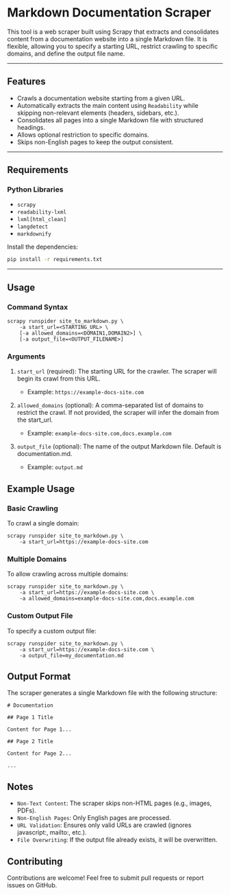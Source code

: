 # Markdown Documentation Scraper

This tool is a web scraper built using Scrapy that extracts and consolidates content from a documentation website into a single Markdown file. It is flexible, allowing you to specify a starting URL, restrict crawling to specific domains, and define the output file name.

---

## Features

- Crawls a documentation website starting from a given URL.
- Automatically extracts the main content using `Readability` while skipping non-relevant elements (headers, sidebars, etc.).
- Consolidates all pages into a single Markdown file with structured headings.
- Allows optional restriction to specific domains.
- Skips non-English pages to keep the output consistent.

---

## Requirements

### Python Libraries
- `scrapy`
- `readability-lxml`
- `lxml[html_clean]`
- `langdetect`
- `markdownify`

Install the dependencies:

```bash
pip install -r requirements.txt
```

---

## Usage
### Command Syntax

```
scrapy runspider site_to_markdown.py \
    -a start_url=<STARTING_URL> \
    [-a allowed_domains=<DOMAIN1,DOMAIN2>] \
    [-a output_file=<OUTPUT_FILENAME>]
```

### Arguments


1. `start_url` (required): The starting URL for the crawler. The scraper will begin its crawl from this URL.
    * Example: `https://example-docs-site.com`

2. `allowed_domains` (optional): A comma-separated list of domains to restrict the crawl. If not provided, the scraper will infer the domain from the start_url.
    * Example: `example-docs-site.com,docs.example.com`

3. `output_file` (optional): The name of the output Markdown file. Default is documentation.md. 
    * Example: `output.md`

## Example Usage
### Basic Crawling

To crawl a single domain:


```
scrapy runspider site_to_markdown.py \
    -a start_url=https://example-docs-site.com
```

### Multiple Domains

To allow crawling across multiple domains:

```
scrapy runspider site_to_markdown.py \
    -a start_url=https://example-docs-site.com \
    -a allowed_domains=example-docs-site.com,docs.example.com
```

### Custom Output File

To specify a custom output file:

```
scrapy runspider site_to_markdown.py \
    -a start_url=https://example-docs-site.com \
    -a output_file=my_documentation.md
```

## Output Format

The scraper generates a single Markdown file with the following structure:

```
# Documentation

## Page 1 Title

Content for Page 1...

## Page 2 Title

Content for Page 2...

...
```

## Notes

* `Non-Text Content`: The scraper skips non-HTML pages (e.g., images, PDFs).
* `Non-English Pages`: Only English pages are processed.
* `URL Validation`: Ensures only valid URLs are crawled (ignores javascript:, mailto:, etc.).
* `File Overwriting`: If the output file already exists, it will be overwritten.

## Contributing

Contributions are welcome! Feel free to submit pull requests or report issues on GitHub.